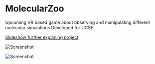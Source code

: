 # MolecularZoo
Upcoming VR based game about observing and manipulating different molecular simulations
Developed for UCSF

[Slideshow further explaning project](https://docs.google.com/presentation/d/17LfzmEJb8sQKcDEA1Cqd1C8A-G_OUWWQNspxNu6t7a8/edit?usp=sharing)

![Screenshot](http://imgur.com/EPyemdF.jpg "Title")






![Screenshot](http://imgur.com/HCMVloP.jpg "Title")
